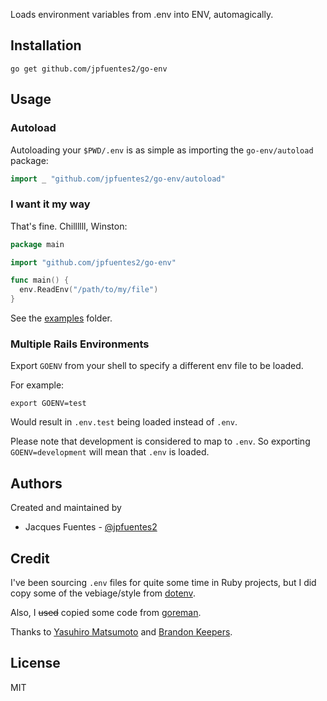 Loads environment variables from .env into ENV, automagically.

## Installation

`go get github.com/jpfuentes2/go-env`

## Usage

### Autoload

Autoloading your `$PWD/.env` is as simple as importing the `go-env/autoload` package:

```go
import _ "github.com/jpfuentes2/go-env/autoload"
```

### I want it my way

That's fine. Chillllll, Winston:

```go
package main

import "github.com/jpfuentes2/go-env"

func main() {
  env.ReadEnv("/path/to/my/file")
}
```

See the [examples](https://github.com/jpfuentes2/go-env/examples) folder.

### Multiple Rails Environments

Export `GOENV` from your shell to specify a different env file to be loaded.

For example:

```
export GOENV=test

```

Would result in `.env.test` being loaded instead of `.env`.

Please note that development is considered to map to `.env`. So exporting `GOENV=development` will mean that `.env` is loaded.

## Authors

Created and maintained by

* Jacques Fuentes - [@jpfuentes2](https://github.com/jpfuentes2)

## Credit

I've been sourcing `.env` files for quite some time in Ruby projects, but I did copy some of the vebiage/style from [dotenv](https://github.com/bkeepers/dotenv).

Also, I ~~used~~ copied some code from [goreman](https://github.com/mattn/goreman).

Thanks to [Yasuhiro Matsumoto](https://github.com/mattn) and [Brandon Keepers](https://github.com/bkeepers).

## License

MIT
